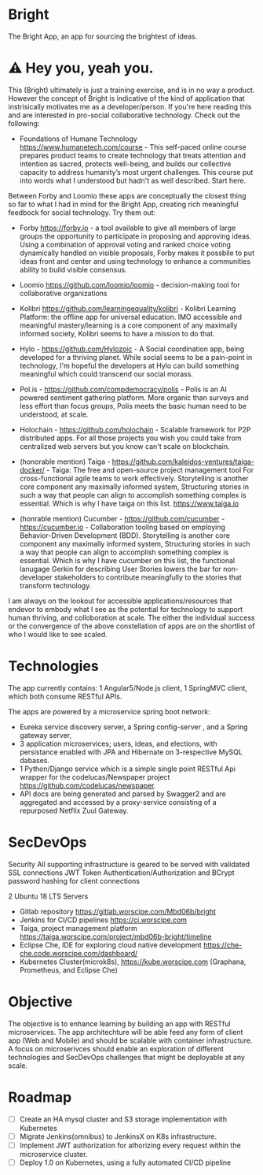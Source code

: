 
# Bright
The Bright App, an app for sourcing the brightest of ideas. 

⚠️  Hey you, yeah you. 
=====================
This (Bright) ultimately is just a training exercise, and is in no way a product. However the concept of Bright is indicative of the kind of application that instrisically motivates me as a developer/person. If you're here reading this and are interested in pro-social collaborative technology.  Check out the following: 

* Foundations of Humane Technology https://www.humanetech.com/course - This self-paced online course prepares product teams to create technology that treats attention and intention as sacred, protects well-being, and builds our collective capacity to address humanity’s most urgent challenges.  This course put into words what I understood but hadn't as well described. Start here. 

Between Forby and Loomio these apps are conceptually the closest thing so far to what I had in mind for the Bright App, creating rich meaningful feedbock for social technology. Try them out: 

  * Forby https://forby.io - a tool available to give all members of large groups the opportunity to participate in proposing and approving ideas. Using a combination of approval voting and ranked choice voting dynamically handled on visible proposals, Forby makes it possbile to put ideas front and center and using technology to enhance a communities ability to build visible consensus. 
  * Loomio https://github.com/loomio/loomio - decision-making tool for collaborative organizations

* Kolibri https://github.com/learningequality/kolibri - Kolibri Learning Platform: the offline app for universal education. IMO accessible and meaningful mastery/learning is a core component of any maximally informed society, Kolibri seems to have a mission to do that. 
* Hylo - https://github.com/Hylozoic - A Social coordination app, being developed for a thriving planet. While social seems to be a pain-point in technology, I'm hopeful the developers at Hylo can build something meaningful which could transcend our social morass.  
* Pol.is - https://github.com/compdemocracy/polis -  Polis is an AI powered sentiment gathering platform. More organic than surveys and less effort than focus groups, Polis meets the basic human need to be understood, at scale.
* Holochain - https://github.com/holochain - Scalable framework for P2P distributed apps. For all those projects you wish you could take from centralized web servers but you know can't scale on blockchain.
* (honorable mention) Taiga - https://github.com/kaleidos-ventures/taiga-docker/ - Taiga: The free and open-source project management tool
For cross-functional agile teams to work effectively. Storytelling is another core component any maximally informed system, Structuring stories in such a way that people can align to accomplish something complex is essential. Which is why I have taiga on this list.  https://www.taiga.io
* (honrable mention) Cucumber - https://github.com/cucumber - https://cucumber.io  - Collaboration tooling based on employing Behavior-Driven Development (BDD). Storytelling is another core component any maximally informed system, Structuring stories in such a way that people can align to accomplish something complex is essential. Which is why I have cucumber on this list, the functional lanugage Gerkin for describing User Stories lowers the bar for non-developer stakeholders to contribute meaningfully to the stories that transform technology. 


I am always on the lookout for accessible applications/resources that endevor to embody what I see as the potential for technology to support human thriving, and colloboration at scale. The either the individual success or the convergence of the above constellation of apps are on the shortlist of who I would like to see scaled. 


# Technologies
The app currently contains:
1 Angular5/Node.js client,
1 SpringMVC client, which both consume RESTful APIs.

The apps are powered by a microservice spring boot network:
* Eureka service discovery server, a Spring config-server , and a Spring gateway server,
* 3 application microservices; users, ideas, and elections, with persistance enabled with JPA and Hibernate on 3-respective MySQL dabases.
* 1 Python/Django service which is a simple single point RESTful Api wrapper for the codelucas/Newspaper project https://github.com/codelucas/newspaper. 
* API docs are being generated and parsed by Swagger2 and are aggregated and accessed by a proxy-service consisting of a repurposed Netflix Zuul Gateway.

# SecDevOps

Security
All supporting infrastructure is geared to be served with validated SSL connections
JWT Token Authentication/Authorization and BCrypt password hashing for client connections

2 Ubuntu 18 LTS Servers
* Gitlab repository https://gitlab.worscipe.com/Mbd06b/bright
* Jenkins for CI/CD pipelines https://ci.worscipe.com
* Taiga, project management platform https://taiga.worscipe.com/project/mbd06b-bright/timeline
* Eclipse Che, IDE for exploring cloud native development https://che-che.code.worscipe.com/dashboard/
* Kubernetes Cluster(microk8s), https://kube.worscipe.com (Graphana, Prometheus, and Eclipse Che)


# Objective
The objective is to enhance learning by building an app with RESTful microservices. 
The app architechture will be able feed any form of client app (Web and Mobile) and should be scalable with container infrastructure.
A focus on microserivces should enable an exploration of different technologies and SecDevOps challenges that might be deployable at any scale. 

# Roadmap
- [ ] Create an HA mysql cluster and S3 storage implementation with Kubernetes
- [ ] Migrate Jenkins(omnibus) to JenkinsX on K8s infrastructure.
- [ ] Implement JWT authorization for athorizing every request within the microservice cluster.
- [ ] Deploy 1.0 on Kubernetes, using a fully automated CI/CD pipeline
